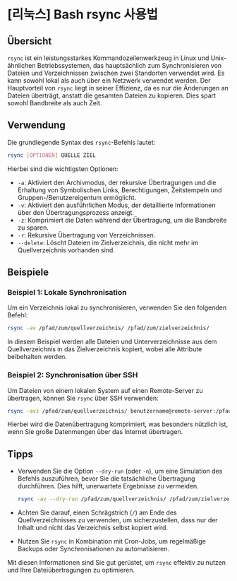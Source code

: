 # [리눅스] Bash rsync 사용법

## Übersicht

`rsync` ist ein leistungsstarkes Kommandozeilenwerkzeug in Linux und Unix-ähnlichen Betriebssystemen, das hauptsächlich zum Synchronisieren von Dateien und Verzeichnissen zwischen zwei Standorten verwendet wird. Es kann sowohl lokal als auch über ein Netzwerk verwendet werden. Der Hauptvorteil von `rsync` liegt in seiner Effizienz, da es nur die Änderungen an Dateien überträgt, anstatt die gesamten Dateien zu kopieren. Dies spart sowohl Bandbreite als auch Zeit.

## Verwendung

Die grundlegende Syntax des `rsync`-Befehls lautet:

```bash
rsync [OPTIONEN] QUELLE ZIEL
```

Hierbei sind die wichtigsten Optionen:

- `-a`: Aktiviert den Archivmodus, der rekursive Übertragungen und die Erhaltung von Symbolischen Links, Berechtigungen, Zeitstempeln und Gruppen-/Benutzereigentum ermöglicht.
- `-v`: Aktiviert den ausführlichen Modus, der detaillierte Informationen über den Übertragungsprozess anzeigt.
- `-z`: Komprimiert die Daten während der Übertragung, um die Bandbreite zu sparen.
- `-r`: Rekursive Übertragung von Verzeichnissen.
- `--delete`: Löscht Dateien im Zielverzeichnis, die nicht mehr im Quellverzeichnis vorhanden sind.

## Beispiele

### Beispiel 1: Lokale Synchronisation

Um ein Verzeichnis lokal zu synchronisieren, verwenden Sie den folgenden Befehl:

```bash
rsync -av /pfad/zum/quellverzeichnis/ /pfad/zum/zielverzeichnis/
```

In diesem Beispiel werden alle Dateien und Unterverzeichnisse aus dem Quellverzeichnis in das Zielverzeichnis kopiert, wobei alle Attribute beibehalten werden.

### Beispiel 2: Synchronisation über SSH

Um Dateien von einem lokalen System auf einen Remote-Server zu übertragen, können Sie `rsync` über SSH verwenden:

```bash
rsync -avz /pfad/zum/quellverzeichnis/ benutzername@remote-server:/pfad/zum/zielverzeichnis/
```

Hierbei wird die Datenübertragung komprimiert, was besonders nützlich ist, wenn Sie große Datenmengen über das Internet übertragen.

## Tipps

- Verwenden Sie die Option `--dry-run` (oder `-n`), um eine Simulation des Befehls auszuführen, bevor Sie die tatsächliche Übertragung durchführen. Dies hilft, unerwartete Ergebnisse zu vermeiden.
  
  ```bash
  rsync -av --dry-run /pfad/zum/quellverzeichnis/ /pfad/zum/zielverzeichnis/
  ```

- Achten Sie darauf, einen Schrägstrich (`/`) am Ende des Quellverzeichnisses zu verwenden, um sicherzustellen, dass nur der Inhalt und nicht das Verzeichnis selbst kopiert wird.
  
- Nutzen Sie `rsync` in Kombination mit Cron-Jobs, um regelmäßige Backups oder Synchronisationen zu automatisieren.

Mit diesen Informationen sind Sie gut gerüstet, um `rsync` effektiv zu nutzen und Ihre Dateiübertragungen zu optimieren.